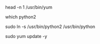 head -n 1 /usr/bin/yum

which python2

sudo ln -s /usr/bin/python2 /usr/bin/python

sudo yum update -y
